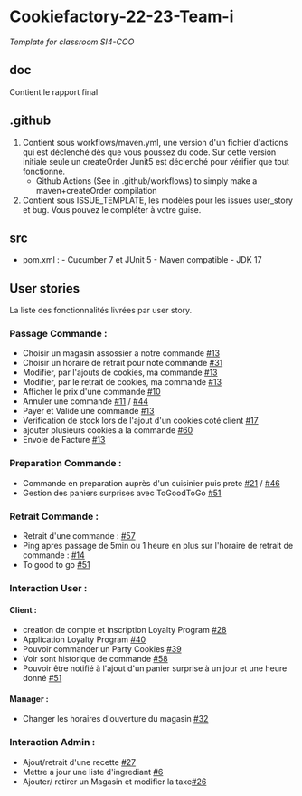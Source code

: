 # Cookiefactory-22-23-Team-i
_Template for classroom SI4-COO_

## doc
Contient le rapport final

## .github
   1. Contient sous workflows/maven.yml, une version d'un fichier d'actions qui est déclenché dès que vous poussez du code. 
Sur cette version initiale seule un createOrder Junit5 est déclenché pour vérifier que tout fonctionne.
       - Github Actions (See in .github/workflows) to simply make a maven+createOrder compilation
  2. Contient sous ISSUE_TEMPLATE, les modèles pour les issues user_story et bug. Vous pouvez le compléter à votre guise.

## src
 - pom.xml : 
       - Cucumber 7 et JUnit 5
       - Maven compatible
       - JDK 17



## User stories 
La liste des fonctionnalités livrées par user story.
### Passage Commande :
   - Choisir un magasin assossier a notre commande [#13](https://github.com/PNS-Conception/cookiefactory-22-23-i/issues/13)
   - Choisir un horaire de retrait pour note commande [#31](https://github.com/PNS-Conception/cookiefactory-22-23-i/issues/31)
   - Modifier, par l'ajouts de cookies, ma commande [#13](https://github.com/PNS-Conception/cookiefactory-22-23-i/issues/13)
   - Modifier, par le retrait de cookies, ma commande [#13](https://github.com/PNS-Conception/cookiefactory-22-23-i/issues/13)
   - Afficher le prix d'une commande [#10](https://github.com/PNS-Conception/cookiefactory-22-23-i/issues/10)
   - Annuler une commande [#11](https://github.com/PNS-Conception/cookiefactory-22-23-i/issues/11) / [#44](https://github.com/PNS-Conception/cookiefactory-22-23-i/issues/44)
   - Payer et Valide une commande [#13](https://github.com/PNS-Conception/cookiefactory-22-23-i/issues/13)
   - Verification de stock lors de l'ajout d'un cookies coté client [#17](https://github.com/PNS-Conception/cookiefactory-22-23-i/issues/17)
   - ajouter plusieurs cookies a la commande [#60](https://github.com/PNS-Conception/cookiefactory-22-23-i/issues/60)
   - Envoie de Facture [#13](https://github.com/PNS-Conception/cookiefactory-22-23-i/issues/13)
### Preparation Commande :
   - Commande en preparation auprès d'un cuisinier puis prete [#21](https://github.com/PNS-Conception/cookiefactory-22-23-i/issues/21) / [#46](https://github.com/PNS-Conception/cookiefactory-22-23-i/issues/46)
   - Gestion des paniers surprises avec ToGoodToGo [#51](https://github.com/PNS-Conception/cookiefactory-22-23-i/issues/51) 
### Retrait Commande :
   - Retrait d'une commande : [#57](https://github.com/PNS-Conception/cookiefactory-22-23-i/issues/57)
   - Ping apres passage de 5min ou 1 heure en plus sur l'horaire de retrait de commande : [#14](https://github.com/PNS-Conception/cookiefactory-22-23-i/issues/14)
   - To good to go [#51](https://github.com/PNS-Conception/cookiefactory-22-23-i/issues/51)
### Interaction User :
   #### Client :
   - creation de compte et inscription Loyalty Program [#28](https://github.com/PNS-Conception/cookiefactory-22-23-i/issues/28)
   - Application Loyalty Program [#40](https://github.com/PNS-Conception/cookiefactory-22-23-i/issues/40)
   - Pouvoir commander un Party Cookies [#39](https://github.com/PNS-Conception/cookiefactory-22-23-i/issues/39)
   - Voir sont historique de commande [#58](https://github.com/PNS-Conception/cookiefactory-22-23-i/issues/58)
   - Pouvoir être notifié à l'ajout d'un panier surprise à un jour et une heure donné [#51](https://github.com/PNS-Conception/cookiefactory-22-23-i/issues/51) 
   #### Manager :
   - Changer les horaires d'ouverture du magasin [#32](https://github.com/PNS-Conception/cookiefactory-22-23-i/issues/32)
### Interaction Admin :
   - Ajout/retrait d'une recette [#27](https://github.com/PNS-Conception/cookiefactory-22-23-i/issues/27)
   - Mettre a jour une liste d'ingrediant [#6](https://github.com/PNS-Conception/cookiefactory-22-23-i/issues/6)
   - Ajouter/ retirer un Magasin et modifier la taxe[#26](https://github.com/PNS-Conception/cookiefactory-22-23-i/issues/26)
   
   
